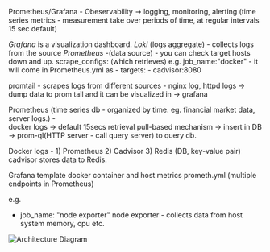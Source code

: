 Prometheus/Grafana -  Obeservability -> logging, monitoring, alerting (time series metrics - measurement take over periods of time, at regular intervals 15 sec default)

*Grafana* is a visualization dashboard. 
*Loki* (logs aggregate) - collects logs from the source 
*Prometheus* -(data source) - you can check target hosts down and up. scrape_configs: (which retrieves)
  e.g.       job_name:"docker" -   it will come in Prometheus.yml as - targets:
                                                                       - cadvisor:8080

promtail - scrapes logs from different sources - nginx log, httpd logs -> dump data to prom tail and it can be visualized in -> grafana

Prometheus (time series db - organized by time. eg. financial market data, server logs.) -  
      docker logs ->  default 15secs retrieval pull-based mechanism  -> insert in DB -> prom-ql(HTTP server - call query server) to query db. 

Docker logs -  1) Prometheus  2) Cadvisor 3) Redis (DB, key-value pair) 
                                  cadvisor stores data to Redis.

Grafana template docker container and host metrics
prometh.yml (multiple endpoints in Prometheus)

e.g. 
- job_name: "node exporter"
node exporter - collects data from host system memory, cpu etc.  


![ Architecture Diagram](https://medium.com/@aichali42471/monitoring-distributed-systems-with-grafana-and-prometheus-f8cd3ca674cc)
